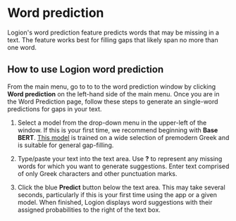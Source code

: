 # Word prediction

Logion's word prediction feature predicts words that may be missing in a text. The feature works best for filling gaps that likely span no more than one word.

## How to use Logion word prediction

From the main menu, go to to to the word prediction window by clicking **Word prediction** on the left-hand side of the main menu. Once you are in the Word Prediction page, follow these steps to generate an single-word predictions for gaps in your text.

1. Select a model from the drop-down menu in the upper-left of the window. If this is your first time, we recommend beginning with **Base BERT**. [This model](https://huggingface.co/princeton-logion/LOGION-50k_wordpiece) is trained on a wide selection of premodern Greek and is suitable for general gap-filling.

1. Type/paste your text into the text area. Use **?** to represent any missing words for which you want to generate suggestions. Enter text comprised of only Greek characters and other punctuation marks.

1. Click the blue **Predict** button below the text area. This may take several seconds, particularly if this is your first time using the app or a given model. When finished, Logion displays word suggestions with their assigned probabilities to the right of the text box.